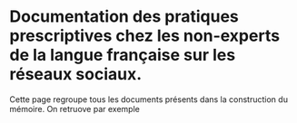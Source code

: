 # Documentation des pratiques prescriptives chez les non-experts de la langue française sur les réseaux sociaux.

Cette page regroupe tous les documents présents dans la construction du mémoire.
On retruove par exemple
